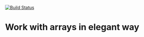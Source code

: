 [![Build Status](https://travis-ci.com/elegant-bro/arrayee.svg?branch=master)](https://travis-ci.com/elegant-bro/arrayee)
# Work with arrays in elegant way
